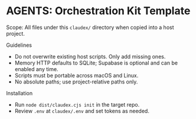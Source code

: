# AGENTS: Orchestration Kit Template

Scope: All files under this `claudex/` directory when copied into a host project.

Guidelines
- Do not overwrite existing host scripts. Only add missing ones.
- Memory HTTP defaults to SQLite; Supabase is optional and can be enabled any time.
- Scripts must be portable across macOS and Linux.
- No absolute paths; use project-relative paths only.

Installation
- Run `node dist/claudex.cjs init` in the target repo.
- Review `.env` at `claudex/.env` and set tokens as needed.

